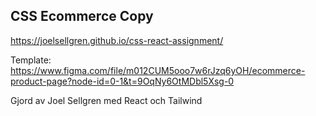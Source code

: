 ## CSS Ecommerce Copy

https://joelsellgren.github.io/css-react-assignment/

Template: https://www.figma.com/file/m012CUM5ooo7w6rJzq6yOH/ecommerce-product-page?node-id=0-1&t=9OqNy6OtMDbl5Xsg-0


Gjord av Joel Sellgren med React och Tailwind